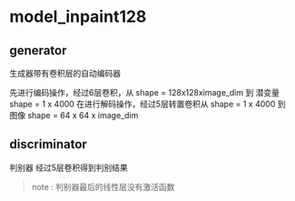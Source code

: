 # model_inpaint128


## generator

生成器带有卷积层的自动编码器

先进行编码操作，经过6层卷积，从 shape = 128x128ximage_dim 到 潜变量 shape = 1 x 4000
在进行解码操作，经过5层转置卷积从 shape = 1 x 4000 到 图像 shape = 64 x 64 x image_dim 

## discriminator

判别器
经过5层卷积得到判别结果
> note : 判别器最后的线性层没有激活函数
